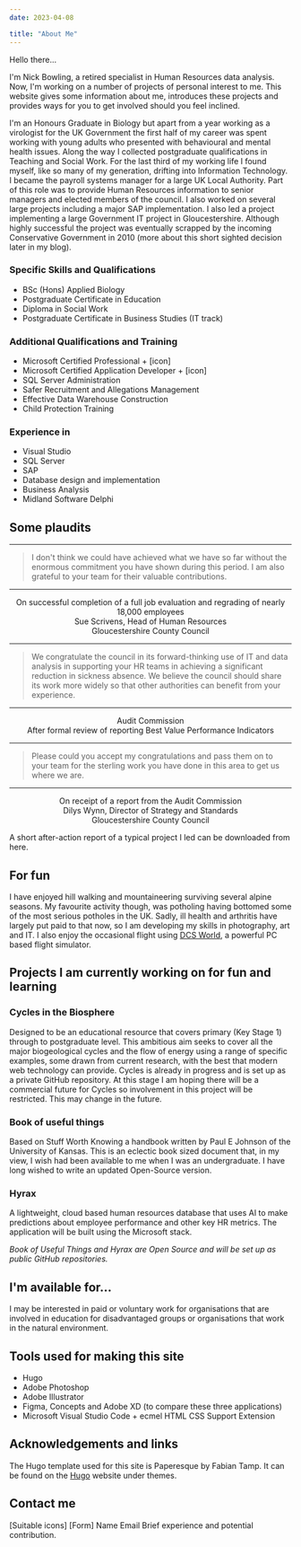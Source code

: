 ```yaml
---
date: 2023-04-08

title: "About Me"
---
```


Hello there...

I'm Nick Bowling, a retired specialist in Human Resources data analysis. Now, I'm working on a number of projects of personal interest to me. This website gives some information about me, introduces these projects and provides ways for you to get involved should you feel inclined.

I'm an Honours Graduate in Biology but apart from a year working as a virologist for the UK Government the first half of my career was spent working with young adults who presented with behavioural and mental health issues. Along the way I collected postgraduate qualifications in Teaching and Social Work. For the last third of my working life I found myself, like so many of my generation, drifting into Information Technology. I became the payroll systems manager for a large UK Local Authority. Part of this role was to provide Human Resources information to senior managers and elected members of the council. I also worked on several large projects including a major SAP implementation. I also led a project implementing a large Government IT project in Gloucestershire. Although highly successful the project was eventually scrapped by the incoming Conservative Government in 2010 (more about this short sighted decision later in my blog).

### Specific Skills and Qualifications

* BSc (Hons) Applied Biology
* Postgraduate Certificate in Education
* Diploma in Social Work
* Postgraduate Certificate in Business Studies (IT track)

### Additional Qualifications and Training

* Microsoft Certified Professional + [icon]
* Microsoft Certified Application Developer + [icon]
* SQL Server Administration
* Safer Recruitment and Allegations Management
* Effective Data Warehouse Construction
* Child Protection Training

### Experience in

* Visual Studio
* SQL Server
* SAP
* Database design and implementation
* Business Analysis
* Midland Software Delphi

## Some plaudits

***
>I don't think we could have achieved what we have so far without the enormous commitment you have shown during this period. I am also grateful to your team for their valuable contributions.
***

<p style="text-align: center;">On successful completion of a full job evaluation and regrading of nearly 18,000 employees
<br>Sue Scrivens, Head of Human Resources
<br>Gloucestershire County Council</p>

***
>We congratulate the council in its forward-thinking use of IT and data analysis in supporting your HR teams in achieving a significant reduction in sickness absence. We believe the council should share its work more widely so that other authorities can benefit from your experience.

***
<p style="text-align: center;">Audit Commission
<br>After formal review of reporting Best Value Performance Indicators</p>

***

>Please could you accept my congratulations and pass them on to your team for the sterling work you have done in this area to get us where we are.
***
<p style="text-align: center;">On receipt of a report from the Audit Commission
<br>Dilys Wynn, Director of Strategy and Standards
<br>Gloucestershire County Council</p>

A short after-action report of a typical project I led can be downloaded from here.

## For fun

I have enjoyed hill walking and mountaineering surviving several alpine seasons. My favourite activity though, was potholing having bottomed some of the most serious potholes in the UK. Sadly, ill health and arthritis have largely put paid to that now, so I am developing my skills in photography, art and IT. I also enjoy the occasional flight using [DCS World](https://www.digitalcombatsimulator.com/en/), a powerful PC based flight simulator.

## Projects I am currently working on for fun and learning

### Cycles in the Biosphere

Designed to be an educational resource that covers primary (Key Stage 1) through to postgraduate level. This ambitious aim seeks to cover all the major biogeological cycles and the flow of energy using a range of specific examples, some drawn from current research, with the best that modern web technology can provide. Cycles is already in progress and is set up as a private GitHub repository. At this stage I am hoping there will be a commercial future for Cycles so involvement in this project will be restricted. This may change in the future.

### Book of useful things

Based on Stuff Worth Knowing a handbook written by Paul E Johnson of the University of Kansas. This is an eclectic book sized document that, in my view, I wish had been available to me when I was an undergraduate. I have long wished to write an updated Open-Source version.

### Hyrax

A lightweight, cloud based human resources database that uses AI to make predictions about employee performance and other key HR metrics. The application will be built using the Microsoft stack.

<em>Book of Useful Things and Hyrax are Open Source and will be set up as public GitHub repositories.</em>

## I'm available for…

I may be interested in paid or voluntary work for organisations that are involved in education for disadvantaged groups or organisations that work in the natural environment.

## Tools used for making this site

* Hugo
* Adobe Photoshop
* Adobe Illustrator
* Figma, Concepts and Adobe XD (to compare these three applications)
* Microsoft Visual Studio Code + ecmel HTML CSS Support Extension

## Acknowledgements and links

The Hugo template used for this site is Paperesque by Fabian Tamp. It can be found on the [Hugo](https://themes.gohugo.io/themes/paperesque/) website under themes.

## Contact me

[Suitable icons]
[Form]
Name
Email
Brief experience and potential contribution.